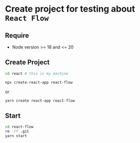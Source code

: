 # Create project for testing about `React Flow`

## Require
- Node version >= 18 and <= 20

## Create Project
```bash
cd react # this is my machine
```
```bash
npx create-react-app react-flow
```
or
```bash
yarn create react-app react-flow
```

## Start
```bash
cd react-flow
rm -rf .git
yarn start
```